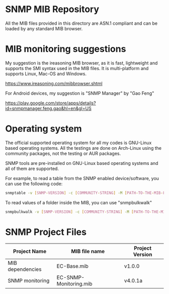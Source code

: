 # SNMP MIB Repository

All the MIB files provided in this directory are ASN.1 compliant and can be loaded by any standard MIB browser.

# MIB monitoring suggestions

My suggestion is the ireasoning MIB browser, as it is fast, lightweight and supports the SMI syntax used in the MIB files. It is multi-platform and supports Linux, Mac-OS and Windows.

https://www.ireasoning.com/mibbrowser.shtml

For Android devices, my suggestion is "SNMP Manager" by "Gao Feng"

https://play.google.com/store/apps/details?id=snmpmanager.feng.gao&hl=en&gl=US

# Operating system

The official supported operating system for all my codes is GNU-Linux based operating systems. All the testings are done on Arch-Linux using the community packages, not the testing or AUR packages.

SNMP tools are pre-installed on GNU-Linux based operating systems and all of them are supported.

For example, to read a table from the SNMP enabled device/software, you can use the following code:

```bash
snmptable -v [SNMP-VERSION] -c [COMMUNITY-STRING] -M [PATH-TO-THE-MIB-FOLDER] -m [PATH-TO-THE-MIB-FILE] [DEVICE-IP]:[DEVICE-SNMP-PORT] [TABLE-OID]
```

To read values of a folder inside the MIB, you can use "snmpbulkwalk"

```bash
snmpbulkwalk -v [SNMP-VERSION] -c [COMMUNITY-STRING] -M [PATH-TO-THE-MIB-FOLDER] -m [PATH-TO-THE-MIB-FILE] [DEVICE-IP]:[DEVICE-SNMP-PORT] [DIRECTORY-OID]
```

# SNMP Project Files
| Project Name | MIB file name | Project Version |
| --- | --- | --- |
| MIB dependencies | EC-Base.mib | v1.0.0 |
| SNMP monitoring | EC-SNMP-Monitoring.mib | v4.0.1a |

